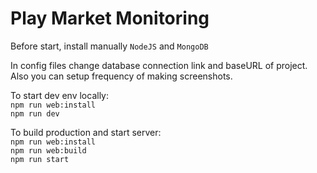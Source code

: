 # Play Market Monitoring

Before start, install manually `NodeJS` and `MongoDB`<br />

In config files change database connection link and baseURL of project.<br />
Also you can setup frequency of making screenshots.

To start dev env locally:<br />
`npm run web:install`<br />
`npm run dev`<br />

To build production and start server:<br />
`npm run web:install`<br />
`npm run web:build`<br />
`npm run start`<br />

